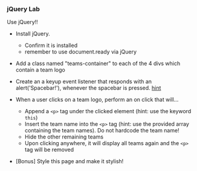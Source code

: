 ### jQuery Lab
Use jQuery!!

- Install jQuery.
	- Confirm it is installed
	- remember to use document.ready via jQuery

- Add a class named "teams-container" to each of the 4 divs which contain a team logo

- Create an a keyup event listener that responds with an alert('Spacebar!'), whenever the spacebar is pressed. [hint](https://api.jquery.com/keyup/)

- When a user clicks on a team logo, perform an on click that will...
	- Append a `<p>` tag under the clicked element (hint: use the keyword `this`)
	- Insert the team name into the `<p>` tag (hint: use the provided array containing the team names). Do not hardcode the team name!
	- Hide the other remaining teams
	- Upon clicking anywhere, it will display all teams again and the `<p>` tag will be removed

- [Bonus] Style this page and make it stylish!
